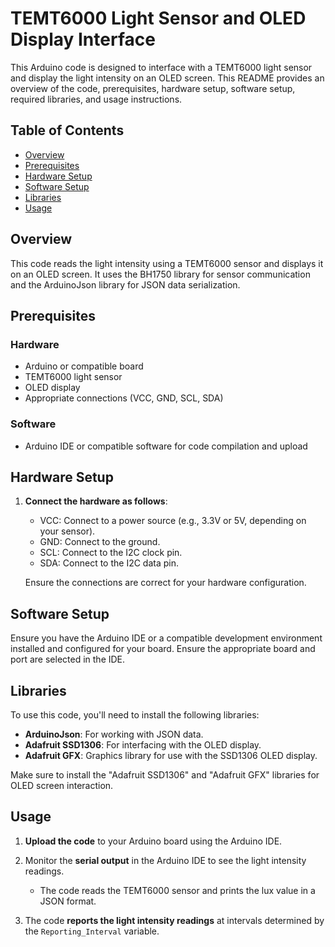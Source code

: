 # TEMT6000 Light Sensor and OLED Display Interface

This Arduino code is designed to interface with a TEMT6000 light sensor and display the light intensity on an OLED screen. This README provides an overview of the code, prerequisites, hardware setup, software setup, required libraries, and usage instructions.

## Table of Contents

- [Overview](#overview)
- [Prerequisites](#prerequisites)
- [Hardware Setup](#hardware-setup)
- [Software Setup](#software-setup)
- [Libraries](#libraries)
- [Usage](#usage)

## Overview

This code reads the light intensity using a TEMT6000 sensor and displays it on an OLED screen. It uses the BH1750 library for sensor communication and the ArduinoJson library for JSON data serialization.

## Prerequisites

### Hardware

- Arduino or compatible board
- TEMT6000 light sensor
- OLED display
- Appropriate connections (VCC, GND, SCL, SDA)

### Software

- Arduino IDE or compatible software for code compilation and upload

## Hardware Setup

1. **Connect the hardware as follows**:

   - VCC: Connect to a power source (e.g., 3.3V or 5V, depending on your sensor).
   - GND: Connect to the ground.
   - SCL: Connect to the I2C clock pin.
   - SDA: Connect to the I2C data pin.

   Ensure the connections are correct for your hardware configuration.

## Software Setup

Ensure you have the Arduino IDE or a compatible development environment installed and configured for your board. Ensure the appropriate board and port are selected in the IDE.

## Libraries

To use this code, you'll need to install the following libraries:

- **ArduinoJson**: For working with JSON data.
- **Adafruit SSD1306**: For interfacing with the OLED display.
- **Adafruit GFX**: Graphics library for use with the SSD1306 OLED display.

Make sure to install the "Adafruit SSD1306" and "Adafruit GFX" libraries for OLED screen interaction.

## Usage

1. **Upload the code** to your Arduino board using the Arduino IDE.

2. Monitor the **serial output** in the Arduino IDE to see the light intensity readings.

   - The code reads the TEMT6000 sensor and prints the lux value in a JSON format.

3. The code **reports the light intensity readings** at intervals determined by the `Reporting_Interval` variable.

